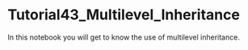 # Tutorial43_Multilevel_Inheritance
In this notebook you will get to know the use of multilevel inheritance.
